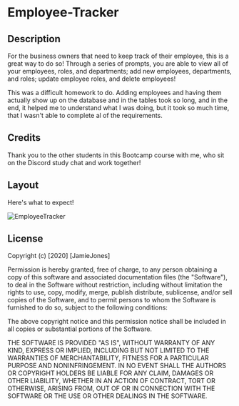 # Employee-Tracker

## Description

For the business owners that need to keep track of their employee, this is a great way to do so! Through a series of prompts, you are able to view all of your employees, roles, and departments; add new employees, departments, and roles; update employee roles, and delete employees!

This was a difficult homework to do. Adding employees and having them actually show up on the database and in the tables took so long, and in the end, it helped me to understand what I was doing, but it took so much time, that I wasn't able to complete al of the requirements.

## Credits

Thank you to the other students in this Bootcamp course with me, who sit on the Discord study chat and work together!

## Layout

Here's what to expect!

![EmployeeTracker](.png "Employee Tracker")

## License

Copyright (c) [2020] [JamieJones]

Permission is hereby granted, free of charge, to any person obtaining a copy of this software and associated documentation files (the "Software"), to deal in the Software without restriction, including without limitation the rights to use, copy, modify, merge, publish distribute, sublicense, and/or sell copies of the Software, and to permit persons to whom the Software is furnished to do so, subject to the following conditions:

The above copyright notice and this permission notice shall be included in all copies or substantial portions of the Software.

THE SOFTWARE IS PROVIDED "AS IS", WITHOUT WARRANTY OF ANY KIND, EXPRESS OR IMPLIED, INCLUDING BUT NOT LIMITED TO THE WARRANTIES OF MERCHANTABILITY, FITNESS FOR A PARTICULAR PURPOSE AND NONINFRINGEMENT. IN NO EVENT SHALL THE AUTHORS OR COPYRIGHT HOLDERS BE LIABLE FOR ANY CLAIM, DAMAGES OR OTHER LIABILITY, WHETHER IN AN ACTION OF CONTRACT, TORT OR OTHERWISE, ARISING FROM, OUT OF OR IN CONNECTION WITH THE SOFTWARE OR THE USE OR OTHER DEALINGS IN THE SOFTWARE.
